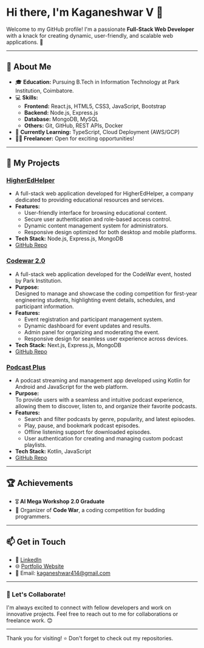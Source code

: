 # Hi there, I'm Kaganeshwar V 👋

Welcome to my GitHub profile! I'm a passionate **Full-Stack Web Developer** with a knack for creating dynamic, user-friendly, and scalable web applications. 🚀

---

## 🌟 About Me  

- 🎓 **Education:** Pursuing B.Tech in Information Technology at Park Institution, Coimbatore.  
- 💻 **Skills:**  
  - **Frontend:** React.js, HTML5, CSS3, JavaScript, Bootstrap  
  - **Backend:** Node.js, Express.js  
  - **Database:** MongoDB, MySQL  
  - **Others:** Git, GitHub, REST APIs, Docker  
- 🌱 **Currently Learning:** TypeScript, Cloud Deployment (AWS/GCP)  
- 👨‍💻 **Freelancer:** Open for exciting opportunities!  

---

## 🚀 My Projects  

### [HigherEdHelper](https://higheredhelpr.rf.gd/?i=1)  
- A full-stack web application developed for HigherEdHelper, a company dedicated to providing educational resources and services.  
- **Features:**  
  - User-friendly interface for browsing educational content.  
  - Secure user authentication and role-based access control.  
  - Dynamic content management system for administrators.  
  - Responsive design optimized for both desktop and mobile platforms.  
- **Tech Stack:** Node.js, Express.js, MongoDB  
- [GitHub Repo](https://github.com/Kagan2414/HigherEDHelper.git)

### [Codewar 2.0](https://www.codewar.in)  
- A full-stack web application developed for the CodeWar event, hosted by Park Institution.  
- **Purpose:**  
  Designed to manage and showcase the coding competition for first-year engineering students, highlighting event details, schedules, and participant information.  
- **Features:**  
  - Event registration and participant management system.  
  - Dynamic dashboard for event updates and results.  
  - Admin panel for organizing and moderating the event.  
  - Responsive design for seamless user experience across devices.  
- **Tech Stack:** Next.js, Express.js, MongoDB  
- [GitHub Repo](https://github.com/Kagan2414/Codewar-Project.git)

### [Podcast Plus](https://github.com/Kagan2414/Podcast-Plus/blob/c4acc46aed0b9b9d1ce613669f86bc5969419c96/PodcastPlus/Demonstration%20Video/podcast.mp4)  
- A podcast streaming and management app developed using Kotlin for Android and JavaScript for the web platform.  
- **Purpose:**  
  To provide users with a seamless and intuitive podcast experience, allowing them to discover, listen to, and organize their favorite podcasts.  
- **Features:**  
  - Search and filter podcasts by genre, popularity, and latest episodes.  
  - Play, pause, and bookmark podcast episodes.  
  - Offline listening support for downloaded episodes.  
  - User authentication for creating and managing custom podcast playlists.  
- **Tech Stack:** Kotlin, JavaScript  
- [GitHub Repo](https://github.com/Kagan2414/Podcast-Plus.git)

---

## 🏆 Achievements  

- 🎖️ **AI Mega Workshop 2.0 Graduate**  
- 🏅 Organizer of **Code War**, a coding competition for budding programmers.  

---

## 📫 Get in Touch  

- 💼 [LinkedIn](https://www.linkedin.com/in/kaganeshwarv?utm_source=share&utm_campaign=share_via&utm_content=profile&utm_medium=android_app)  
- 🌐 [Portfolio Website](https://www.kagan-portfolio.onrender.com)  
- 📧 Email: [kaganeshwar414@gmail.com](mailto:kaganeshwar414@gmail.com)  

---

### 🤝 Let's Collaborate!  
I'm always excited to connect with fellow developers and work on innovative projects. Feel free to reach out to me for collaborations or freelance work. 😊  

---

Thank you for visiting! ⭐️ Don't forget to check out my repositories.
